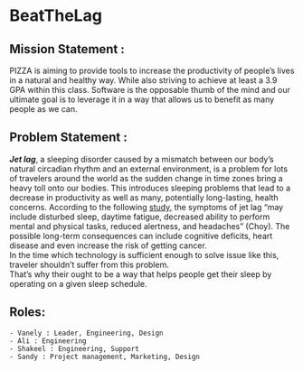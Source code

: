 # BeatTheLag

## Mission Statement :
PIZZA is aiming to provide tools to increase the productivity of people’s lives in a natural and healthy way. While also striving to achieve at least a 3.9 GPA within this class. Software is the opposable thumb of the mind and our ultimate goal is to leverage it in a way that allows us to benefit as many people as we can.


## Problem Statement :
***Jet lag***, a sleeping disorder caused by a mismatch between our body’s natural
 circadian rhythm and an external environment, is a problem for lots of travelers around the world as the sudden change in time zones bring a heavy toll onto our bodies. This introduces sleeping problems that lead to a decrease in productivity as well as many, potentially long-lasting, health concerns.
 According to the following [study](https://www.ncbi.nlm.nih.gov/pmc/articles/PMC3086113/?fbclid=IwAR0I4Nit5D_0zMN2F7MjTTrMZBrpSNLGg-mULRDVSOHkzNtqE2atMGBVsEI), the symptoms of jet lag “may include disturbed sleep, daytime fatigue, decreased ability to perform mental and physical tasks, reduced alertness, and headaches” (Choy). The possible long-term consequences can include cognitive deficits, heart disease and even increase the risk of getting cancer.  
In the time which technology is sufficient enough to solve issue like this, traveler shouldn’t suffer from this problem.  
That’s why their ought to be a way that helps people get their sleep by operating on a given sleep schedule.

## Roles:
	- Vanely : Leader, Engineering, Design
    - Ali : Engineering
    - Shakeel : Engineering, Support
	- Sandy : Project management, Marketing, Design
